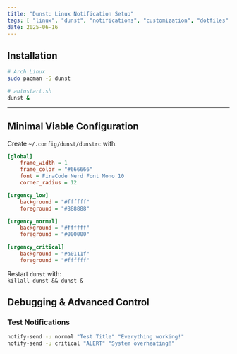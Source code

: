 ```yaml
---
title: "Dunst: Linux Notification Setup"
tags: [ "linux", "dunst", "notifications", "customization", "dotfiles" ]
date: 2025-06-16
---
```



## **Installation**

```bash
# Arch Linux
sudo pacman -S dunst

# autostart.sh
dunst &
```

---

## **Minimal Viable Configuration**
Create `~/.config/dunst/dunstrc` with:

```ini
[global]
    frame_width = 1
    frame_color = "#666666"
    font = FiraCode Nerd Font Mono 10
    corner_radius = 12

[urgency_low]
    background = "#ffffff"
    foreground = "#888888"

[urgency_normal]
    background = "#ffffff"
    foreground = "#000000"

[urgency_critical]
    background = "#a0111f"
    foreground = "#ffffff"
```

Restart `dunst` with:  
`killall dunst && dunst &`


## **Debugging & Advanced Control**

### **Test Notifications**
```bash
notify-send -u normal "Test Title" "Everything working!"
notify-send -u critical "ALERT" "System overheating!"
```

